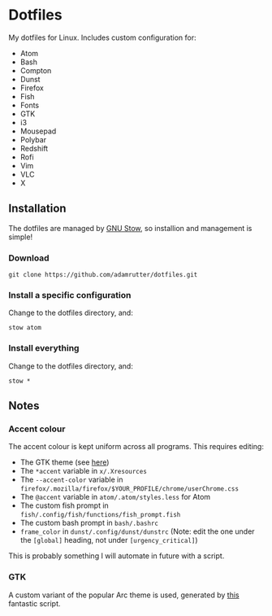 # Dotfiles

My dotfiles for Linux. Includes custom configuration for:

* Atom
* Bash 
* Compton  
* Dunst  
* Firefox  
* Fish  
* Fonts  
* GTK 
* i3 
* Mousepad  
* Polybar 
* Redshift  
* Rofi  
* Vim  
* VLC  
* X

## Installation

The dotfiles are managed by [GNU Stow](https://www.gnu.org/software/stow/), so installion and management is simple!

### Download

`git clone https://github.com/adamrutter/dotfiles.git`

### Install a specific configuration

Change to the dotfiles directory, and:

`stow atom`

### Install everything


Change to the dotfiles directory, and:

`stow *`

## Notes

### Accent colour

The accent colour is kept uniform across all programs. This requires editing:

* The GTK theme (see [here](#gtk))
* The `*accent` variable in `x/.Xresources`
* The `--accent-color` variable in `firefox/.mozilla/firefox/$YOUR_PROFILE/chrome/userChrome.css`
* The `@accent` variable in `atom/.atom/styles.less` for Atom
* The custom fish prompt in `fish/.config/fish/functions/fish_prompt.fish`
* The custom bash prompt in `bash/.bashrc`
* `frame_color` in `dunst/.config/dunst/dunstrc` (Note: edit the one under the `[global]` heading, not under `[urgency_critical]`)

This is probably something I will automate in future with a script.

### GTK

A custom variant of the popular Arc theme is used, generated by [this](https://github.com/erikdubois/Arc-Theme-Colora) fantastic script.
